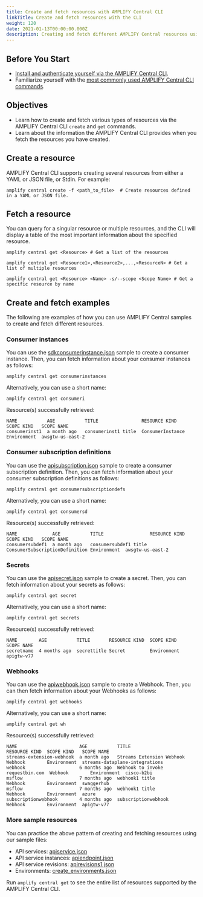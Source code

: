 ```yaml
---
title: Create and fetch resources with AMPLIFY Central CLI
linkTitle: Create and fetch resources with the CLI
weight: 120
date: 2021-01-13T00:00:00.000Z
description: Creating and fetch different AMPLIFY Central resources using the CLI.
---
```


## Before You Start

* [Install and authenticate yourself via the AMPLIFY Central CLI](/docs/central/cli_central/cli_install/index.html).
* Familiarize yourself with the [most commonly used AMPLIFY Central CLI commands](/docs/central/cli_central/cli_command_reference/index.html).

## Objectives

* Learn how to create and fetch various types of resources via the AMPLIFY Central CLI `create` and `get` commands.
* Learn about the information the AMPLIFY Central CLI provides when you fetch the resources you have created.

## Create a resource

AMPLIFY Central CLI supports creating several resources from either a YAML or JSON file, or Stdin. For example:

```
amplify central create -f <path_to_file>  # Create resources defined in a YAML or JSON file.
```

## Fetch a resource

You can query for a singular resource or multiple resources, and the CLI will display a table of the most important information about the specified resource.

```
amplify central get <Resource> # Get a list of the resources
```

```
amplify central get <Resource1>,<Resource2>,...,<ResourceN> # Get a list of multiple resources
```

```
amplify central get <Resource> <Name> -s/--scope <Scope Name> # Get a specific resource by name
```

## Create and fetch examples

The following are examples of how you can use AMPLIFY Central samples to create and fetch different resources.

### Consumer instances

You can use the [sdkconsumerinstance.json](https://axway-open-docs.netlify.app/samples/central/sdkconsumerinstance.json) sample to create a consumer instance. Then, you can fetch information about your consumer instances as follows:

```
amplify central get consumerinstances
```

Alternatively, you can use a short name:

```
amplify central get consumeri
```

Resource(s) successfully retrieved:

```
NAME           AGE           TITLE                RESOURCE KIND    SCOPE KIND   SCOPE NAME
consumerinst1  a month ago   consumerinst1 title  ConsumerInstance Environment  awsgtw-us-east-2

```

### Consumer subscription definitions

You can use the [apisubscription.json](https://axway-open-docs.netlify.app/samples/central/apisubscription.json) sample to create a consumer subscription definition. Then, you can fetch information about your consumer subscription definitions as follows:

```
amplify central get consumersubscriptiondefs
```

Alternatively, you can use a short name:

```
amplify central get consumersd
```

Resource(s) successfully retrieved:

```
NAME             AGE           TITLE                 RESOURCE KIND                  SCOPE KIND   SCOPE NAME
consumersubdef1  a month ago   consumersubdef1 title ConsumerSubscriptionDefinition Environment  awsgtw-us-east-2
```

### Secrets

You can use the [apisecret.json](https://axway-open-docs.netlify.app/samples/central/apisecret.json) sample to create a secret. Then, you can fetch information about your secrets as follows:

```
amplify central get secret
```

Alternatively, you can use a short name:

```
amplify central get secrets
```

Resource(s) successfully retrieved:

```
NAME        AGE           TITLE       RESOURCE KIND  SCOPE KIND   SCOPE NAME
secretname  4 months ago  secrettitle Secret         Environment  apigtw-v77
```

### Webhooks

You can use the [apiwebhook.json](https://axway-open-docs.netlify.app/samples/central/apiwebhook.json) sample to create a Webhook. Then, you can then fetch information about your Webhooks as follows:

```
amplify central get webhooks
```

Alternatively, you can use a short name:

```
amplify central get wh
```

Resource(s) successfully retrieved:

```
NAME                       AGE           TITLE                             RESOURCE KIND  SCOPE KIND   SCOPE NAME
streams-extension-webhook  a month ago   Streams Extension Webhook         Webhook        Environment  streams-dataplane-integrations
webhook                    6 months ago  Webhook to invoke requestbin.com  Webhook        Environment  cisco-b2bi
msflow                     7 months ago  webhook1 title                    Webhook        Environment  swaggerhub
msflow                     7 months ago  webhook1 title                    Webhook        Environment  azure
subscriptionwebhook        4 months ago  subscriptionwebhook               Webhook        Environment  apigtw-v77
```

### More sample resources

You can practice the above pattern of creating and fetching resources using our sample files:

* API services: [apiservice.json](https://axway-open-docs.netlify.app/samples/central/apiservice.json)
* API service instances: [apiendpoint.json](https://axway-open-docs.netlify.app/samples/central/apiendpoint.json)
* API service revisions: [apirevisions1.json](https://axway-open-docs.netlify.app/samples/central/apirevisions1.json)
* Environments: [create_environments.json](https://axway-open-docs.netlify.app/samples/central/create_environments.json)

Run `amplify central get` to see the entire list of resources supported by the AMPLIFY Central CLI.